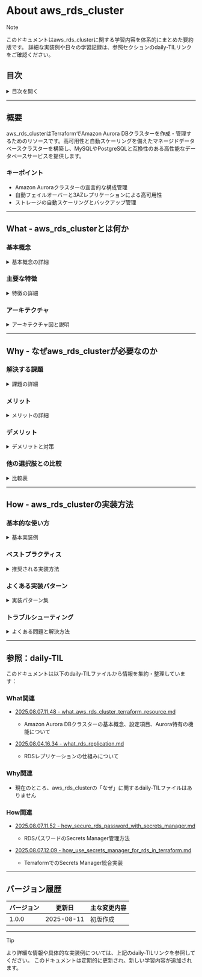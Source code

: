 # About aws_rds_cluster
<!-- このファイルはaws_rds_clusterに関する包括的な知識をまとめたものです -->
<!-- daily-TILから重要な内容を抽出・整理し、体系的にまとめています -->

> [!NOTE]
> このドキュメントはaws_rds_clusterに関する学習内容を体系的にまとめた要約版です。
> 詳細な実装例や日々の学習記録は、参照セクションのdaily-TILリンクをご確認ください。

## 目次

<details>
<summary>目次を開く</summary>

- [About aws_rds_cluster](#about-aws_rds_cluster)
  - [目次](#目次)
  - [概要](#概要)
    - [キーポイント](#キーポイント)
  - [What - aws_rds_clusterとは何か](#what---aws_rds_clusterとは何か)
    - [基本概念](#基本概念)
      - [定義](#定義)
      - [構成要素](#構成要素)
    - [主要な特徴](#主要な特徴)
    - [アーキテクチャ](#アーキテクチャ)
      - [レイヤー構成](#レイヤー構成)
      - [データフロー](#データフロー)
  - [Why - なぜaws_rds_clusterが必要なのか](#why---なぜaws_rds_clusterが必要なのか)
    - [解決する課題](#解決する課題)
      - [従来の問題点](#従来の問題点)
      - [aws_rds_clusterによる解決策](#aws_rds_clusterによる解決策)
    - [メリット](#メリット)
      - [ビジネス面のメリット](#ビジネス面のメリット)
      - [技術面のメリット](#技術面のメリット)
    - [デメリット](#デメリット)
    - [他の選択肢との比較](#他の選択肢との比較)
  - [How - aws_rds_clusterの実装方法](#how---aws_rds_clusterの実装方法)
    - [基本的な使い方](#基本的な使い方)
      - [セットアップ](#セットアップ)
      - [基本的な実装](#基本的な実装)
      - [実行例](#実行例)
    - [ベストプラクティス](#ベストプラクティス)
      - [1. セキュリティの強化](#1-セキュリティの強化)
      - [2. 高可用性の確保](#2-高可用性の確保)
      - [3. モニタリングの設定](#3-モニタリングの設定)
    - [よくある実装パターン](#よくある実装パターン)
      - [パターン1: 標準的な本番環境構成](#パターン1-標準的な本番環境構成)
      - [パターン2: 開発環境用最小構成](#パターン2-開発環境用最小構成)
      - [パターン3: サーバーレス構成](#パターン3-サーバーレス構成)
    - [トラブルシューティング](#トラブルシューティング)
      - [エラー1: InvalidDBClusterStateFault](#エラー1-invaliddbclusterstatefault)
      - [エラー2: DBSubnetGroupNotFoundFault](#エラー2-dbsubnetgroupnotfoundfault)
      - [エラー3: InsufficientDBClusterCapacityFault](#エラー3-insufficientdbclustercapacityfault)
  - [参照：daily-TIL](#参照daily-til)
    - [What関連](#what関連)
    - [Why関連](#why関連)
    - [How関連](#how関連)
  - [バージョン履歴](#バージョン履歴)

</details>

---

## 概要

aws_rds_clusterはTerraformでAmazon Aurora DBクラスターを作成・管理するためのリソースです。高可用性と自動スケーリングを備えたマネージドデータベースクラスターを構築し、MySQLやPostgreSQLと互換性のある高性能なデータベースサービスを提供します。

### キーポイント

- Amazon Auroraクラスターの宣言的な構成管理
- 自動フェイルオーバーと3AZレプリケーションによる高可用性
- ストレージの自動スケーリングとバックアップ管理

---

## What - aws_rds_clusterとは何か

### 基本概念

<details>
<summary>基本概念の詳細</summary>

aws_rds_clusterリソースは、Amazon Aurora DBクラスターをTerraformで管理するためのリソースタイプです。複数のDBインスタンスを管理するクラスターレベルのリソースとして、データベースエンジン、認証情報、バックアップ設定などを統合的に定義します。

#### 定義

aws_rds_clusterは、Amazon Auroraデータベースクラスターの設定と管理を行うTerraformリソースです。MySQLまたはPostgreSQLと互換性のあるフルマネージド型リレーショナルデータベースサービスを提供し、エンタープライズレベルの性能と可用性を実現します。

#### 構成要素

1. **クラスター**
   - データベースの論理的なグループ単位

2. **クラスターインスタンス**
   - 実際のコンピューティングリソース（別リソースで定義）

3. **ストレージレイヤー**
   - 自動スケーリングする共有ストレージ

</details>

### 主要な特徴

<details>
<summary>特徴の詳細</summary>

1. **高性能**
   - 標準的なMySQLの最大5倍、PostgreSQLの最大3倍のスループット
   - 利点: 大規模なワークロードへの対応

2. **高可用性**
   - 3つのAZに6つのデータコピーを自動複製
   - 利点: 30秒以内の自動フェイルオーバー

3. **自動管理機能**
   - ストレージの自動拡張（10GB〜128TB）
   - 利点: 運用負荷の大幅な削減

</details>

### アーキテクチャ

<details>
<summary>アーキテクチャ図と説明</summary>

```mermaid
graph TB
    subgraph "Aurora Cluster Architecture"
        subgraph "Cluster Level"
            Cluster[RDS Cluster]
            ClusterEndpoint[Cluster Endpoint<br/>(Read/Write)]
            ReaderEndpoint[Reader Endpoint<br/>(Read Only)]
        end
        
        subgraph "Instance Level"
            Primary[Primary Instance<br/>(Writer)]
            Replica1[Replica 1<br/>(Reader)]
            Replica2[Replica 2<br/>(Reader)]
        end
        
        subgraph "Storage Layer"
            Storage[Aurora Storage<br/>Auto-scaling: 10GB-128TB]
            
            subgraph "Multi-AZ Replication"
                AZ1[AZ-1<br/>2 copies]
                AZ2[AZ-2<br/>2 copies]
                AZ3[AZ-3<br/>2 copies]
            end
        end
        
        subgraph "Network Layer"
            SubnetGroup[DB Subnet Group]
            SG[Security Group]
        end
    end
    
    Client[Application] --> ClusterEndpoint
    Client --> ReaderEndpoint
    
    ClusterEndpoint --> Primary
    ReaderEndpoint --> Replica1
    ReaderEndpoint --> Replica2
    
    Primary --> Storage
    Replica1 --> Storage
    Replica2 --> Storage
    
    Storage --> AZ1
    Storage --> AZ2
    Storage --> AZ3
    
    Cluster --> SubnetGroup
    Cluster --> SG
    
    style Cluster fill:#FFE4B5
    style Primary fill:#90EE90
    style Storage fill:#87CEEB
```

#### レイヤー構成

- **クラスター層**: エンドポイントと全体設定の管理
- **インスタンス層**: コンピューティングリソースの提供
- **ストレージ層**: 自動レプリケーションと拡張

#### データフロー

1. アプリケーションがクラスターエンドポイントに接続
2. 書き込みはプライマリインスタンスで処理
3. データは6つのコピーに自動レプリケート

</details>

---

## Why - なぜaws_rds_clusterが必要なのか

### 解決する課題

<details>
<summary>課題の詳細</summary>

#### 従来の問題点

1. **データベースの可用性問題**
   - 影響: ダウンタイムによるビジネス損失
   - 例: 手動フェイルオーバーの遅延

2. **スケーラビリティの制限**
   - 影響: 成長に伴うパフォーマンス劣化
   - 例: ストレージ容量の事前計画の必要性

#### aws_rds_clusterによる解決策

- 自動フェイルオーバーによる高可用性の実現
- ストレージの自動スケーリングによる柔軟性
- マネージドサービスによる運用負荷の削減

</details>

### メリット

<details>
<summary>メリットの詳細</summary>

#### ビジネス面のメリット

1. **コスト削減**
   - 使用した分のみのストレージ課金
   - 運用人員の削減

2. **生産性向上**
   - 自動バックアップとリストア
   - パッチ適用の自動化

3. **スケーラビリティ**
   - リードレプリカの簡単な追加
   - ストレージの自動拡張

#### 技術面のメリット

1. **高パフォーマンス**
   - SSDベースの高速ストレージ
   - 並列クエリ処理

2. **データ保護**
   - 自動バックアップと暗号化
   - ポイントインタイムリカバリ

</details>

### デメリット

<details>
<summary>デメリットと対策</summary>

| デメリット | 影響 | 対策 |
|-----------|------|------|
| ベンダーロックイン | AWSへの依存 | データエクスポート戦略の準備 |
| コスト | 小規模では割高 | 適切なインスタンスサイズの選択 |
| カスタマイズ制限 | 特殊な設定が困難 | Aurora互換性の事前確認 |

</details>

### 他の選択肢との比較

<details>
<summary>比較表</summary>

| 項目 | Aurora | RDS (MySQL/PostgreSQL) | EC2上の自己管理DB |
|------|--------|----------------------|------------------|
| コスト | 中〜高 | 中 | 低〜高 |
| 性能 | 非常に高い | 高い | カスタマイズ次第 |
| 可用性 | 自動フェイルオーバー | 手動/自動選択可 | 自己実装 |
| 管理負荷 | 非常に低い | 低い | 高い |

</details>

---

## How - aws_rds_clusterの実装方法

### 基本的な使い方

<details>
<summary>基本実装例</summary>

#### セットアップ

```hcl
# プロバイダーの設定
terraform {
  required_providers {
    aws = {
      source  = "hashicorp/aws"
      version = "~> 5.0"
    }
  }
}

provider "aws" {
  region = "ap-northeast-1"
}
```

#### 基本的な実装

```hcl
# DBサブネットグループ
resource "aws_db_subnet_group" "main" {
  name       = "${var.project_name}-db-subnet-${var.environment}"
  subnet_ids = var.private_subnet_ids

  tags = {
    Name = "${var.project_name}-db-subnet-${var.environment}"
  }
}

# RDSクラスター
resource "aws_rds_cluster" "main" {
  cluster_identifier      = "${var.project_name}-${var.environment}"
  engine                  = "aurora-postgresql"
  engine_version          = "15.4"
  database_name           = var.database_name
  master_username         = "postgres"
  master_password         = random_password.db_password.result
  port                    = 5432
  
  vpc_security_group_ids  = [aws_security_group.rds.id]
  db_subnet_group_name    = aws_db_subnet_group.main.name
  
  backup_retention_period = 7
  preferred_backup_window = "17:00-18:00"  # UTC
  
  storage_encrypted       = true
  kms_key_id             = aws_kms_key.rds.arn
  
  tags = {
    Name        = "${var.project_name}-aurora-${var.environment}"
    Environment = var.environment
  }
}

# パスワード生成
resource "random_password" "db_password" {
  length  = 32
  special = true
}

# Secrets Managerに保存
resource "aws_secretsmanager_secret" "db_password" {
  name = "${var.project_name}-db-password-${var.environment}"
}

resource "aws_secretsmanager_secret_version" "db_password" {
  secret_id     = aws_secretsmanager_secret.db_password.id
  secret_string = random_password.db_password.result
}
```

#### 実行例

```bash
# 初期化
terraform init

# 計画の確認
terraform plan

# 適用
terraform apply

# 接続エンドポイントの確認
terraform output cluster_endpoint
```

</details>

### ベストプラクティス

<details>
<summary>推奨される実装方法</summary>

#### 1. セキュリティの強化

```hcl
# 暗号化の設定
resource "aws_rds_cluster" "secure" {
  cluster_identifier = "${var.project_name}-secure"
  
  # ストレージ暗号化
  storage_encrypted = true
  kms_key_id       = aws_kms_key.rds.arn
  
  # IAM認証の有効化
  iam_database_authentication_enabled = true
  
  # パスワードをSecrets Managerで管理
  master_password = random_password.master.result
  
  # 削除保護
  deletion_protection = var.environment == "production" ? true : false
  
  # 最終スナップショットの作成
  skip_final_snapshot       = false
  final_snapshot_identifier = "${var.project_name}-final-snapshot-${timestamp()}"
}

# セキュリティグループの制限
resource "aws_security_group" "rds" {
  name_prefix = "${var.project_name}-rds-"
  vpc_id      = var.vpc_id

  ingress {
    from_port       = 5432
    to_port         = 5432
    protocol        = "tcp"
    security_groups = [aws_security_group.app.id]  # アプリケーションからのみ許可
  }

  egress {
    from_port   = 0
    to_port     = 0
    protocol    = "-1"
    cidr_blocks = ["0.0.0.0/0"]
  }
}
```

**理由**: データベースの機密性を保護し、不正アクセスを防止

#### 2. 高可用性の確保

```hcl
resource "aws_rds_cluster" "highly_available" {
  cluster_identifier = "${var.project_name}-ha"
  
  # Multi-AZ配置
  availability_zones = data.aws_availability_zones.available.names
  
  # バックアップ設定
  backup_retention_period      = 35  # 最大値
  preferred_backup_window      = "17:00-18:00"
  preferred_maintenance_window = "sun:18:00-sun:19:00"
  
  # バックトラック（MySQL Auroraのみ）
  backtrack_window = var.engine == "aurora-mysql" ? 72 : 0
  
  # 自動マイナーバージョンアップグレード
  auto_minor_version_upgrade = true
}

# 複数のインスタンス
resource "aws_rds_cluster_instance" "instances" {
  count              = var.instance_count
  identifier         = "${var.project_name}-${count.index}"
  cluster_identifier = aws_rds_cluster.highly_available.id
  instance_class     = var.instance_class
  engine             = aws_rds_cluster.highly_available.engine
  engine_version     = aws_rds_cluster.highly_available.engine_version
  
  performance_insights_enabled = true
  monitoring_interval         = 60
  monitoring_role_arn        = aws_iam_role.rds_monitoring.arn
}
```

**理由**: ダウンタイムを最小化し、データの可用性を確保

#### 3. モニタリングの設定

```hcl
resource "aws_rds_cluster" "monitored" {
  cluster_identifier = "${var.project_name}-monitored"
  
  # CloudWatchログのエクスポート
  enabled_cloudwatch_logs_exports = [
    var.engine == "aurora-postgresql" ? "postgresql" : "audit",
    var.engine == "aurora-postgresql" ? "postgresql" : "error",
    var.engine == "aurora-postgresql" ? "postgresql" : "general",
    var.engine == "aurora-postgresql" ? "postgresql" : "slowquery"
  ]
  
  # パフォーマンスインサイト（インスタンスレベルで設定）
}

# CloudWatchアラーム
resource "aws_cloudwatch_metric_alarm" "database_cpu" {
  alarm_name          = "${var.project_name}-rds-cpu-high"
  comparison_operator = "GreaterThanThreshold"
  evaluation_periods  = "2"
  metric_name         = "CPUUtilization"
  namespace           = "AWS/RDS"
  period              = "300"
  statistic           = "Average"
  threshold           = "80"
  alarm_description   = "This metric monitors RDS CPU utilization"
  
  dimensions = {
    DBClusterIdentifier = aws_rds_cluster.monitored.cluster_identifier
  }
}
```

**理由**: パフォーマンス問題の早期発見と対応

</details>

### よくある実装パターン

<details>
<summary>実装パターン集</summary>

#### パターン1: 標準的な本番環境構成

**用途**: 高可用性が求められる本番環境

```hcl
resource "aws_rds_cluster" "production" {
  cluster_identifier      = "${var.project_name}-production"
  engine                  = "aurora-postgresql"
  engine_version          = "15.4"
  database_name           = var.database_name
  master_username         = "dbadmin"
  master_password         = random_password.master.result
  
  vpc_security_group_ids  = [aws_security_group.rds_prod.id]
  db_subnet_group_name    = aws_db_subnet_group.prod.name
  
  # 高可用性設定
  availability_zones      = slice(data.aws_availability_zones.available.names, 0, 3)
  backup_retention_period = 30
  
  # セキュリティ設定
  storage_encrypted                   = true
  kms_key_id                         = aws_kms_key.rds.arn
  iam_database_authentication_enabled = true
  deletion_protection                 = true
  
  # ログエクスポート
  enabled_cloudwatch_logs_exports = ["postgresql"]
  
  tags = {
    Name        = "${var.project_name}-aurora-production"
    Environment = "production"
    Backup      = "critical"
  }
}

# 本番用インスタンス（3台構成）
resource "aws_rds_cluster_instance" "production" {
  count              = 3
  identifier         = "${var.project_name}-prod-${count.index}"
  cluster_identifier = aws_rds_cluster.production.id
  instance_class     = "db.r6g.xlarge"
  
  performance_insights_enabled = true
  monitoring_interval         = 60
}
```

#### パターン2: 開発環境用最小構成

**用途**: コストを抑えた開発・テスト環境

```hcl
resource "aws_rds_cluster" "development" {
  cluster_identifier      = "${var.project_name}-dev"
  engine                  = "aurora-postgresql"
  engine_version          = "15.4"
  database_name           = var.database_name
  master_username         = "developer"
  master_password         = "DevPassword123!"  # 開発環境のみ
  
  # 最小構成
  backup_retention_period = 1
  skip_final_snapshot     = true
  deletion_protection     = false
  
  # 基本的な暗号化のみ
  storage_encrypted = true
  
  tags = {
    Name        = "${var.project_name}-aurora-dev"
    Environment = "development"
  }
}

# 開発用インスタンス（1台のみ）
resource "aws_rds_cluster_instance" "development" {
  identifier         = "${var.project_name}-dev-instance"
  cluster_identifier = aws_rds_cluster.development.id
  instance_class     = "db.t4g.medium"
}
```

#### パターン3: サーバーレス構成

**用途**: 変動するワークロードや間欠的な使用

```hcl
resource "aws_rds_cluster" "serverless" {
  cluster_identifier = "${var.project_name}-serverless"
  engine             = "aurora-postgresql"
  engine_mode        = "serverless"
  engine_version     = "13.7"
  database_name      = var.database_name
  master_username    = "serverless_user"
  master_password    = random_password.master.result
  
  scaling_configuration {
    auto_pause               = true
    min_capacity            = 0.5
    max_capacity            = 1
    seconds_until_auto_pause = 300
  }
  
  # サーバーレスではインスタンスは不要
  
  tags = {
    Name = "${var.project_name}-aurora-serverless"
    Type = "serverless"
  }
}
```

</details>

### トラブルシューティング

<details>
<summary>よくある問題と解決方法</summary>

#### エラー1: InvalidDBClusterStateFault

**原因**: クラスターが適切な状態でない（作成中、削除中など）
**解決方法**:

```hcl
# 依存関係を明示的に設定
resource "aws_rds_cluster_instance" "example" {
  cluster_identifier = aws_rds_cluster.main.id
  # ...
  
  depends_on = [
    aws_rds_cluster.main
  ]
}

# タイムアウトの延長
resource "aws_rds_cluster" "main" {
  # ...
  
  timeouts {
    create = "60m"
    update = "120m"
    delete = "60m"
  }
}
```

#### エラー2: DBSubnetGroupNotFoundFault

**原因**: 指定されたDBサブネットグループが存在しない
**解決方法**:

```hcl
# サブネットグループを先に作成
resource "aws_db_subnet_group" "main" {
  name       = "${var.project_name}-db-subnet"
  subnet_ids = var.private_subnet_ids

  tags = {
    Name = "${var.project_name}-db-subnet"
  }
}

resource "aws_rds_cluster" "main" {
  # ...
  db_subnet_group_name = aws_db_subnet_group.main.name
  
  depends_on = [aws_db_subnet_group.main]
}
```

#### エラー3: InsufficientDBClusterCapacityFault

**原因**: 指定されたインスタンスタイプが利用できない
**解決方法**:

```hcl
# 複数のインスタンスタイプから選択
locals {
  instance_types = [
    "db.r6g.large",
    "db.r5.large",
    "db.r6i.large"
  ]
}

# データソースで利用可能なインスタンスタイプを確認
data "aws_rds_orderable_db_instance" "available" {
  engine         = "aurora-postgresql"
  engine_version = "15.4"
  
  preferred_instance_classes = local.instance_types
}

resource "aws_rds_cluster_instance" "main" {
  # ...
  instance_class = data.aws_rds_orderable_db_instance.available.instance_class
}
```

</details>

---

## 参照：daily-TIL

このドキュメントは以下のdaily-TILファイルから情報を集約・整理しています：

### What関連

- [2025.08.07.11.48 - what_aws_rds_cluster_terraform_resource.md](daily/2025.08.07.11.48_what_aws_rds_cluster_terraform_resource.md)
  - Amazon Aurora DBクラスターの基本概念、設定項目、Aurora特有の機能について
  
- [2025.08.04.16.34 - what_rds_replication.md](daily/2025.08.04.16.34_what_rds_replication.md)
  - RDSレプリケーションの仕組みについて

### Why関連

- 現在のところ、aws_rds_clusterの「なぜ」に関するdaily-TILファイルはありません

### How関連

- [2025.08.07.11.52 - how_secure_rds_password_with_secrets_manager.md](daily/2025.08.07.11.52_how_secure_rds_password_with_secrets_manager.md)
  - RDSパスワードのSecrets Manager管理方法
  
- [2025.08.07.12.09 - how_use_secrets_manager_for_rds_in_terraform.md](daily/2025.08.07.12.09_how_use_secrets_manager_for_rds_in_terraform.md)
  - TerraformでのSecrets Manager統合実装

---

## バージョン履歴

| バージョン | 更新日 | 主な変更内容 |
|-----------|---------|-------------|
| 1.0.0 | 2025-08-11 | 初版作成 |

---

> [!TIP]
> より詳細な情報や具体的な実装例については、上記のdaily-TILリンクを参照してください。
> このドキュメントは定期的に更新され、新しい学習内容が追加されます。